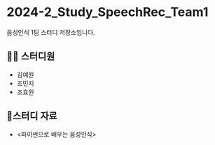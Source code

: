 # 2024-2_Study_SpeechRec_Team1
음성인식 1팀 스터디 저장소입니다.

## 👩‍💻 스터디원
- 김예원
- 조민지
- 조효원

## 🐥스터디 자료
- <파이썬으로 배우는 음성인식>

